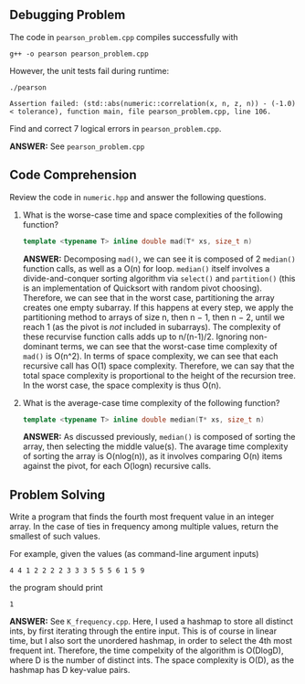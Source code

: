 ## Debugging Problem ##
 
The code in `pearson_problem.cpp` compiles successfully with
 
    g++ -o pearson pearson_problem.cpp
 
However, the unit tests fail during runtime:
 
    ./pearson

    Assertion failed: (std::abs(numeric::correlation(x, n, z, n)) - (-1.0)
    < tolerance), function main, file pearson_problem.cpp, line 106.
 
Find and correct 7 logical errors in `pearson_problem.cpp`.

**ANSWER:** See `pearson_problem.cpp`

## Code Comprehension ##

Review the code in `numeric.hpp` and answer the following questions.

1. What is the worse-case time and space complexities of the following function?

    ```c++
    template <typename T> inline double mad(T* xs, size_t n)
    ```
    **ANSWER:** Decomposing `mad()`, we can see it is composed of 2 `median()` function calls, as well as a O(n) for loop. `median()` itself involves a divide-and-conquer sorting algorithm via `select()` and `partition()` (this is an implementation of Quicksort with random pivot choosing). Therefore, we can see that in the worst case, partitioning the array creates one empty subarray. If this happens at every step, we apply the partitioning method to arrays of size n, then n − 1, then n − 2, until we reach 1 (as the pivot is _not_ included in subarrays). The complexity of these recurvise function calls adds up to n/(n-1)/2. Ignoring non-dominant terms, we can see that the worst-case time complexity of `mad()` is O(n^2). In terms of space complexity, we can see that each recursive call has O(1) space complexity. Therefore, we can say that the total space complexity is proportional to the height of the recursion tree. In the worst case, the space complexity is thus O(n).
    
2. What is the average-case time complexity of the following function?

    ```c++
    template <typename T> inline double median(T* xs, size_t n)
    ```
    
    **ANSWER:** As discussed previously, `median()` is composed of sorting the array, then selecting the middle value(s). The avarage time complexity of sorting the array is O(nlog(n)), as it involves comparing O(n) items against the pivot, for each O(logn) recursive calls.
    
## Problem Solving ##

Write a program that finds the fourth most frequent value 
in an integer array. In the case of ties in frequency among multiple values, 
return the smallest of such values.

For example, given the values (as command-line argument inputs)

    4 4 1 2 2 2 2 3 3 3 5 5 5 6 1 5 9

the program should print

    1
    
**ANSWER:** See `K_frequency.cpp`. Here, I used a hashmap to store all distinct ints, by first iterating through the entire input. This is of course in linear time, but I also sort the unordered hashmap, in order to select the 4th most frequent int. Therefore, the time compelxity of the algorithm is O(DlogD), where D is the number of distinct ints. The space complexity is O(D), as the hashmap has D key-value pairs.

